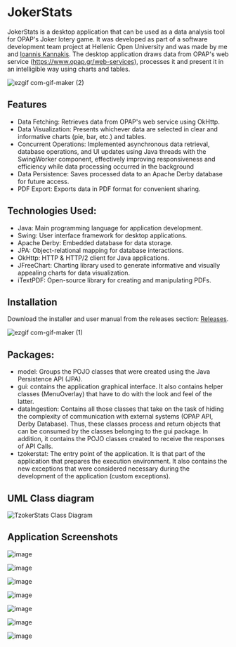 # JokerStats

JokerStats is a desktop application that can be used as a data analysis tool for OPAP's Joker lotery game. It was developed as part of a software development team project at Hellenic Open University and was made by me and [Ioannis Kannakis](https://github.com/IoannisKanakis). The desktop application draws data from OPAP's web service (https://www.opap.gr/web-services), processes it and present it in an intelligible way using charts and tables.

![ezgif com-gif-maker (2)](https://user-images.githubusercontent.com/93736094/171199419-ea28fd8f-dc28-489a-90ec-84c38ba39800.gif)

## Features
- Data Fetching: Retrieves data from OPAP's web service using OkHttp.
- Data Visualization: Presents whichever data are selected in clear and informative charts (pie, bar, etc.) and tables.
- Concurrent Operations: Implemented asynchronous data retrieval, database operations, and UI updates using Java threads with the SwingWorker component, effectively improving responsiveness and efficiency while data processing occurred in the background
- Data Persistence: Saves processed data to an Apache Derby database for future access.
- PDF Export: Exports data in PDF format for convenient sharing.

## Technologies Used:
- Java: Main programming language for application development.
- Swing: User interface framework for desktop applications.
- Apache Derby: Embedded database for data storage.
- JPA: Object-relational mapping for database interactions.
- OkHttp: HTTP & HTTP/2 client for Java applications.
- JFreeChart: Charting library used to generate informative and visually appealing charts for data visualization.
- iTextPDF: Open-source library for creating and manipulating PDFs.

##  Installation
Download the installer and user manual from the releases section: [Releases](https://github.com/PanosEko/JokerStats/releases).


![ezgif com-gif-maker (1)](https://user-images.githubusercontent.com/93736094/171197750-99a50d7b-1d72-4c10-b21f-7e53fb60cc0e.gif)

## Packages: 
- model: Groups the POJO classes that were created using the Java Persistence API (JPA). 
- gui: contains the application graphical interface. It also contains helper classes (MenuOverlay) that have to do with the look and feel of the latter.
- dataIngestion: Contains all those classes that take on the task of hiding the complexity of communication with external systems (OPAP API, Derby Database). Thus, these classes process and return objects that can be consumed by the classes belonging to the gui package. In addition, it contains the POJO classes created to receive the responses of API Calls.
- tzokerstat: The entry point of the application. It is that part of the application that prepares the execution environment. It also contains the new exceptions that were considered necessary during the development of the application (custom exceptions).

## UML Class diagram
![TzokerStats Class Diagram](https://user-images.githubusercontent.com/93736094/171047432-141da46f-e0c9-4acd-a18a-7491fdfa97f6.png)

## Application Screenshots

![image](https://user-images.githubusercontent.com/93736094/171200060-e0651401-6d0e-4c40-b5d7-efc2341fc5da.png)

![image](https://user-images.githubusercontent.com/93736094/171200314-c6667810-32e5-4646-818c-d53a51805362.png)

![image](https://user-images.githubusercontent.com/93736094/171200572-06c0d8fd-028b-4521-a69d-e538320a0022.png)

![image](https://user-images.githubusercontent.com/93736094/171201105-362c3dd8-188d-43b2-b17f-8279b97572a6.png)

![image](https://user-images.githubusercontent.com/93736094/171200741-cd24578b-8046-4ba3-914f-607638991979.png)

![image](https://user-images.githubusercontent.com/93736094/171200836-7cf8a958-02fd-4c8a-9c58-563bbc48162a.png)

![image](https://user-images.githubusercontent.com/93736094/171200970-6cbffdbb-9c00-41e3-9b26-23e644035086.png)




